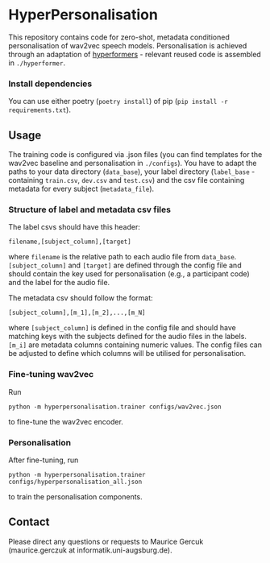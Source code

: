 # HyperPersonalisation

This repository contains code for zero-shot, metadata conditioned personalisation of wav2vec speech models. Personalisation is achieved through an adaptation of [hyperformers](https://github.com/rabeehk/hyperformer) - relevant reused code is assembled in `./hyperformer`.



### Install dependencies
You can use either poetry (`poetry install`) of pip (`pip install -r requirements.txt`).

## Usage
The training code is configured via .json files (you can find templates for the wav2vec baseline and personalisation in `./configs`). You have to adapt the paths to your data directory (`data_base`), your label directory (`label_base` - containing `train.csv`, `dev.csv` and `test.csv`) and the csv file containing metadata for every subject (`metadata_file`).

### Structure of label and metadata csv files
The label csvs should have this header:
```csv
filename,[subject_column],[target]
```
where `filename` is the relative path to each audio file from `data_base`. `[subject_column]` and `[target]` are defined through the config file and should contain the key used for personalisation (e.g., a participant code) and the label for the audio file.

The metadata csv should follow the format:
```csv
[subject_column],[m_1],[m_2],...,[m_N]
```
where `[subject_column]` is defined in the config file and should have matching keys with the subjects defined for the audio files in the labels. `[m_i]` are metadata columns containing numeric values. The config files can be adjusted to define which columns will be utilised for personalisation.


### Fine-tuning wav2vec
Run
```console
python -m hyperpersonalisation.trainer configs/wav2vec.json
```
to fine-tune the wav2vec encoder.

### Personalisation
After fine-tuning, run
```console
python -m hyperpersonalisation.trainer configs/hyperpersonalisation_all.json
```
to train the personalisation components.


## Contact
Please direct any questions or requests to Maurice Gercuk (maurice.gerczuk at informatik.uni-augsburg.de).
